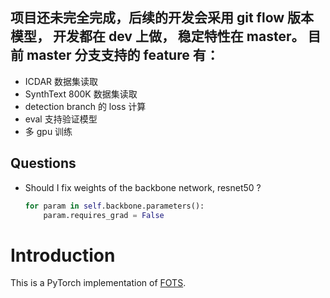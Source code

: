 ## 项目还未完全完成，后续的开发会采用 git flow 版本模型， 开发都在 dev 上做， 稳定特性在 master。 目前 master 分支支持的 feature 有：
 - ICDAR 数据集读取
 - SynthText 800K 数据集读取
 - detection branch 的 loss 计算
 - eval 支持验证模型
 - 多 gpu 训练
 
 
## Questions

- Should I fix weights of the backbone network, resnet50 ?
  ```python
  for param in self.backbone.parameters():
      param.requires_grad = False
  ```
 
 

# Introduction

This is a PyTorch implementation of [FOTS](https://arxiv.org/abs/1801.01671).
